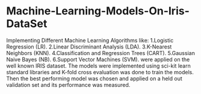 # Machine-Learning-Models-On-Iris-DataSet
 Implementing Different Machine Learning Algorithms like:
 1.Logistic Regression (LR).
 2.Linear Discriminant Analysis (LDA).
 3.K-Nearest Neighbors (KNN).
 4.Classification and Regression Trees (CART).
 5.Gaussian Naive Bayes (NB).
 6.Support Vector Machines (SVM).
were applied on the well known IRIS dataset.
The models were implemented using sci-kit learn standard libraries and K-fold cross evaluation was done to train the models. 
Then the best performing model was chosen and applied on a held out validation set and its performance was measured.
